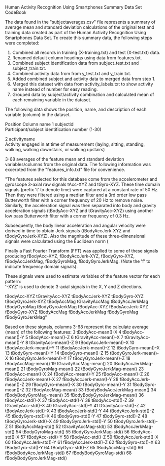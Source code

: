 Human Activity Recognition Using Smartphones Summary Data Set CodeBook

The data found in the "subjectaverages.csv" file represents a summary of average mean and standard deviation calculations of the original test and training data created as part of the Human Activity Recognition Using Smartphones Data Set.  To create this summary data, the following steps were completed:

1. Combined all records in training (X-training.txt) and test (X-test.txt) data.
2. Renamed default column headings using data from features.txt.
3. Combined subject identification data from subject_test.txt and subject_train.txt.
4. Combined activity data from from y_test.txt and y_train.txt.
5. Added combined subject and activity data to merged data from step 1.
6. Merged this dataset with data from activity_labels.txt to show activity name instead of number for easy reading.
7. Grouped data by subject/activity combination and calculated mean of each remaining variable in the dataset.

The following data shows the position, name, and description of each variable (column) in the dataset.

Position  Column name
1	subjectid   
Participant/subject identification number (1-30)

2	activityname  
Activity engaged in at time of measurement (laying, sitting, standing, walking, walking downstairs, or walking upstairs)

3-68 averages of the feature mean and standard deviation variables/columns from the original data.  The following information was excerpted from the "features_info.txt" file for convenience.

"The features selected for this database come from the accelerometer and gyroscope 3-axial raw signals tAcc-XYZ and tGyro-XYZ. These time domain signals (prefix 't' to denote time) were captured at a constant rate of 50 Hz. Then they were filtered using a median filter and a 3rd order low pass Butterworth filter with a corner frequency of 20 Hz to remove noise. Similarly, the acceleration signal was then separated into body and gravity acceleration signals (tBodyAcc-XYZ and tGravityAcc-XYZ) using another low pass Butterworth filter with a corner frequency of 0.3 Hz. 

Subsequently, the body linear acceleration and angular velocity were derived in time to obtain Jerk signals (tBodyAccJerk-XYZ and tBodyGyroJerk-XYZ). Also the magnitude of these three-dimensional signals were calculated using the Euclidean norm (

Finally a Fast Fourier Transform (FFT) was applied to some of these signals producing fBodyAcc-XYZ, fBodyAccJerk-XYZ, fBodyGyro-XYZ, fBodyAccJerkMag, fBodyGyroMag, fBodyGyroJerkMag. (Note the 'f' to indicate frequency domain signals). 

These signals were used to estimate variables of the feature vector for each pattern:  
'-XYZ' is used to denote 3-axial signals in the X, Y and Z directions.  

tBodyAcc-XYZ
tGravityAcc-XYZ
tBodyAccJerk-XYZ
tBodyGyro-XYZ
tBodyGyroJerk-XYZ
tBodyAccMag
tGravityAccMag
tBodyAccJerkMag
tBodyGyroMag
tBodyGyroJerkMag
fBodyAcc-XYZ
fBodyAccJerk-XYZ
fBodyGyro-XYZ
fBodyAccMag
fBodyAccJerkMag
fBodyGyroMag
fBodyGyroJerkMag"

Based on these signals, columns 3-68 represent the calculate average (mean) of the following features:
3	tBodyAcc-mean()-X
4	tBodyAcc-mean()-Y
5	tBodyAcc-mean()-Z
6	tGravityAcc-mean()-X
7	tGravityAcc-mean()-Y
8	tGravityAcc-mean()-Z
9	tBodyAccJerk-mean()-X
10	tBodyAccJerk-mean()-Y
11	tBodyAccJerk-mean()-Z
12	tBodyGyro-mean()-X
13	tBodyGyro-mean()-Y
14	tBodyGyro-mean()-Z
15	tBodyGyroJerk-mean()-X
16	tBodyGyroJerk-mean()-Y
17	tBodyGyroJerk-mean()-Z
18	tBodyAccMag-mean()
19	tGravityAccMag-mean()
20	tBodyAccJerkMag-mean()
21	tBodyGyroMag-mean()
22	tBodyGyroJerkMag-mean()
23	fBodyAcc-mean()-X
24	fBodyAcc-mean()-Y
25	fBodyAcc-mean()-Z
26	fBodyAccJerk-mean()-X
27	fBodyAccJerk-mean()-Y
28	fBodyAccJerk-mean()-Z
29	fBodyGyro-mean()-X
30	fBodyGyro-mean()-Y
31	fBodyGyro-mean()-Z
32	fBodyAccMag-mean()
33	fBodyBodyAccJerkMag-mean()
34	fBodyBodyGyroMag-mean()
35	fBodyBodyGyroJerkMag-mean()
36	tBodyAcc-std()-X
37	tBodyAcc-std()-Y
38	tBodyAcc-std()-Z
39	tGravityAcc-std()-X
40	tGravityAcc-std()-Y
41	tGravityAcc-std()-Z
42	tBodyAccJerk-std()-X
43	tBodyAccJerk-std()-Y
44	tBodyAccJerk-std()-Z
45	tBodyGyro-std()-X
46	tBodyGyro-std()-Y
47	tBodyGyro-std()-Z
48	tBodyGyroJerk-std()-X
49	tBodyGyroJerk-std()-Y
50	tBodyGyroJerk-std()-Z
51	tBodyAccMag-std()
52	tGravityAccMag-std()
53	tBodyAccJerkMag-std()
54	tBodyGyroMag-std()
55	tBodyGyroJerkMag-std()
56	fBodyAcc-std()-X
57	fBodyAcc-std()-Y
58	fBodyAcc-std()-Z
59	fBodyAccJerk-std()-X
60	fBodyAccJerk-std()-Y
61	fBodyAccJerk-std()-Z
62	fBodyGyro-std()-X
63	fBodyGyro-std()-Y
64	fBodyGyro-std()-Z
65	fBodyAccMag-std()
66	fBodyBodyAccJerkMag-std()
67	fBodyBodyGyroMag-std()
68	fBodyBodyGyroJerkMag-std()
